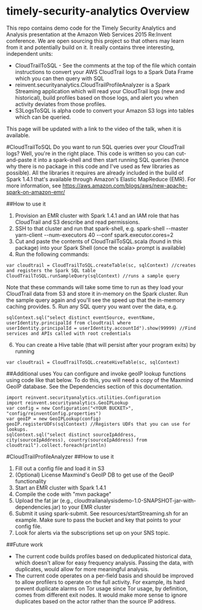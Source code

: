 # timely-security-analytics Overview
This repo contains demo code for the Timely Security Analytics and Analysis presentation at the Amazon Web Services 2015 Re:Invent conference.  We are open sourcing this project so that others may learn from it and potentially build on it.  It really contains three interesting, independent units:
* CloudTrailToSQL - See the comments at the top of the file which contain instructions to convert your AWS CloudTrail logs to a Spark Data Frame which you can then query with SQL
* reinvent.securityanalytics.CloudTrailProfileAnalyzer is a Spark Streaming application which will read your CloudTrail logs (new and historical), build profiles based on those logs, and alert you when activity deviates from those profiles.
* S3LogsToSQL is alpha code to convert your Amazon S3 logs into tables which can be queried.

This page will be updated with a link to the video of the talk, when it is available.

#CloudTrailToSQL
Do you want to run SQL queries over your CloudTrail logs?  Well, you're in the right place.  This code is written so you can cut-and-paste it into a spark-shell and then start running SQL queries (hence why there is no package in this code and I've used as few libraries as possible).  All the libraries it requires are already included in the build of Spark 1.4.1 that's available through Amazon's Elastic MapReduce (EMR).  For more information, see https://aws.amazon.com/blogs/aws/new-apache-spark-on-amazon-emr/

##How to use it
1. Provision an EMR cluster with Spark 1.4.1 and an IAM role that has CloudTrail and S3 describe and read permissions.
2. SSH to that cluster and run that spark-shell, e.g. spark-shell --master yarn-client --num-executors 40 --conf spark.executor.cores=2
3. Cut and paste the contents of CloudTrailToSQL.scala (found in this package) into your Spark Shell (once the scala> prompt is available)
4. Run the following commands:
```
var cloudtrail = CloudTrailToSQL.createTable(sc, sqlContext) //creates and registers the Spark SQL table
CloudTrailToSQL.runSampleQuery(sqlContext) //runs a sample query
```
Note that these commands will take some time to run as they load your CloudTrail data from S3 and store it in-memory on the Spark cluster.  Run the sample query again and you'll see the speed up that the in-memory caching provides.
5. Run any SQL query you want over the data, e.g.
```
sqlContext.sql("select distinct eventSource, eventName, userIdentity.principalId from cloudtrail where userIdentity.principalId = userIdentity.accountId").show(99999) //Find services and APIs called with root credentials
```
6.  You can create a Hive table (that will persist after your program exits) by running
```
var cloudtrail = CloudTrailToSQL.createHiveTable(sc, sqlContext)
```
##Additional uses
You can configure and invoke geoIP lookup functions using code like that below.  To do this, you will need a copy of the Maxmind GeoIP database.  See the Dependencies section of this documentation.
```
import reinvent.securityanalytics.utilities.Configuration
import reinvent.securityanalytics.GeoIPLookup
var config = new Configuration("<YOUR BUCKET>", "config/reinventConfig.properties")
var geoIP = new GeoIPLookup(config)
geoIP.registerUDFs(sqlContext) //Registers UDFs that you can use for lookups.
sqlContext.sql("select distinct sourceIpAddress, city(sourceIpAddress), country(sourceIpAddress) from cloudtrail").collect.foreach(println)
```
#CloudTrailProfileAnalyzer
##How to use it
1. Fill out a config file and load it in S3
2. (Optional) License Maxmind's GeoIP DB to get use of the GeoIP functionality
3. Start an EMR cluster with Spark 1.4.1
4. Compile the code with "mvn package"
5. Upload the fat jar (e.g., cloudtrailanalysisdemo-1.0-SNAPSHOT-jar-with-dependencies.jar) to your EMR cluster
6. Submit it using spark-submit.  See resources/startStreaming.sh for an example.  Make sure to pass the bucket and key that points to your config file.
7.  Look for alerts via the subscriptions set up on your SNS topic.

##Future work
* The current code builds profiles based on deduplicated historical data, which doesn't allow for easy frequency analysis.  Passing the data, with duplicates, would allow for more meaningful analysis.
* The current code operates on a per-field basis and should be improved to allow profilers to operate on the full activity.  For example, its hard prevent duplicate alarms on Tor usage since Tor usage, by definition, comes from different exit nodes.  It would make more sense to ignore duplicates based on the actor rather than the source IP address.